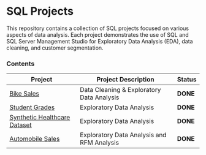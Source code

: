 <h1>SQL Projects</h1>

<p>This repository contains a collection of SQL projects focused on various aspects of data analysis. Each project demonstrates the use of SQL and SQL Server Management Studio for Exploratory Data Analysis (EDA), data cleaning, and customer segmentation.</p>

<h3>Contents</h3>

<table>
  <thead>
    <tr>
      <th>Project</th>
      <th>Project Description</th>
      <th>Status</th>
    </tr>
  </thead>
  <tbody>
    <tr>
      <td><a href="https://github.com/NhoryJames/SQL-Projects/blob/main/%5BDATA%20CLEANING%5D%20Bike%20Sales.sql">Bike Sales</a></td>
      <td>Data Cleaning & Exploratory Data Analysis</td>
      <td><strong>DONE</strong></td>
    </tr>
    <tr>
      <td><a href="https://github.com/NhoryJames/SQL-Projects/blob/main/%5BEDA%5D%20Student%20Grades.sql">Student Grades</a></td>
      <td>Exploratory Data Analysis</td>
      <td><strong>DONE</strong></td>
    </tr>
    <tr>
      <td><a href="https://github.com/NhoryJames/SQL-Projects/blob/main/%5BEDA%5D%20Synthetic%20Healthcare%20Dataset.sql">Synthetic Healthcare Dataset</a></td>
      <td>Exploratory Data Analysis</td>
      <td><strong>DONE</strong></td>
    </tr>
    <tr>
      <td><a href="https://github.com/NhoryJames/SQL-Projects/blob/main/%5BRFM%20Analysis%5D%20Automobile%20Sales.sql">Automobile Sales</a></td>
      <td>Exploratory Data Analysis and RFM Analysis</td>
      <td><strong>DONE</strong></td>
    </tr>
  </tbody>
</table>
